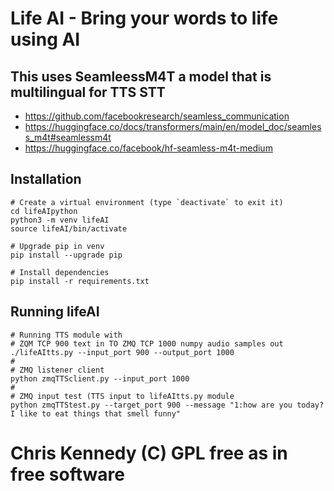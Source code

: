 # Life AI - Bring your words to life using AI

## This uses SeamleessM4T a model that is multilingual for TTS STT

- https://github.com/facebookresearch/seamless_communication
- https://huggingface.co/docs/transformers/main/en/model_doc/seamless_m4t#seamlessm4t
- https://huggingface.co/facebook/hf-seamless-m4t-medium

## Installation

```
# Create a virtual environment (type `deactivate` to exit it)
cd lifeAIpython
python3 -m venv lifeAI
source lifeAI/bin/activate

# Upgrade pip in venv
pip install --upgrade pip

# Install dependencies
pip install -r requirements.txt
```

## Running lifeAI

```
# Running TTS module with
# ZQM TCP 900 text in TO ZMQ TCP 1000 numpy audio samples out
./lifeAItts.py --input_port 900 --output_port 1000
#
# ZMQ listener client
python zmqTTSclient.py --input_port 1000
#
# ZMQ input test (TTS input to lifeAItts.py module
python zmqTTStest.py --target_port 900 --message "1:how are you today? I like to eat things that smell funny"
```
# 
# Chris Kennedy (C) GPL free as in free software
